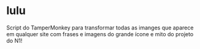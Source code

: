 # lulu

Script do TamperMonkey para transformar todas as imanges que aparece em qualquer site com frases e imagens do grande ícone e mito do projeto do N1!

